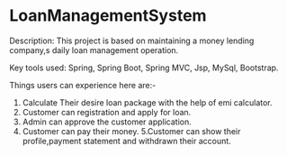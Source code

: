 # LoanManagementSystem
Description: This project is based on maintaining a money lending company,s daily loan management operation.

Key tools used: Spring, Spring Boot, Spring MVC, Jsp, MySql, Bootstrap.

Things users can experience here are:-
1. Calculate Their desire loan package with the help of emi calculator.
2. Customer can registration and apply for loan.
3. Admin can approve the customer application.
4. Customer can pay their money.
5.Customer can show their profile,payment statement and withdrawn their account.
